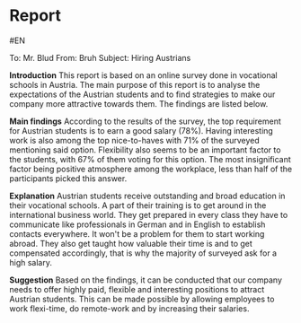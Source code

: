 # Report
#EN

To: Mr. Blud
From: Bruh
Subject: Hiring Austrians

**Introduction**
This report is based on an online survey done in vocational schools in Austria. The main purpose of this report is to analyse the expectations of the Austrian students and to find strategies to make our company more attractive towards them. The findings are listed below.

**Main findings**
According to the results of the survey, the top requirement for Austrian students is to earn a good salary (78%). Having interesting work is also among the top nice-to-haves with 71% of the surveyed mentioning said option. Flexibility also seems to be an important factor to the students, with 67% of them voting for this option. The most insignificant factor being positive atmosphere among the workplace, less than half of the participants picked this answer.

**Explanation**
Austrian students receive outstanding and broad education in their vocational schools. A part of their training is to get around in the international business world. They get prepared in every class they have to communicate like professionals in German and in English to establish contacts everywhere. It won't be a problem for them to start working abroad. They also get taught how valuable their time is and to get compensated accordingly, that is why the majority of surveyed ask for a high salary.

**Suggestion**
Based on the findings, it can be conducted that our company needs to offer highly paid, flexible and interesting positions to attract Austrian students. This can be made possible by allowing employees to work flexi-time, do remote-work and by increasing their salaries. 